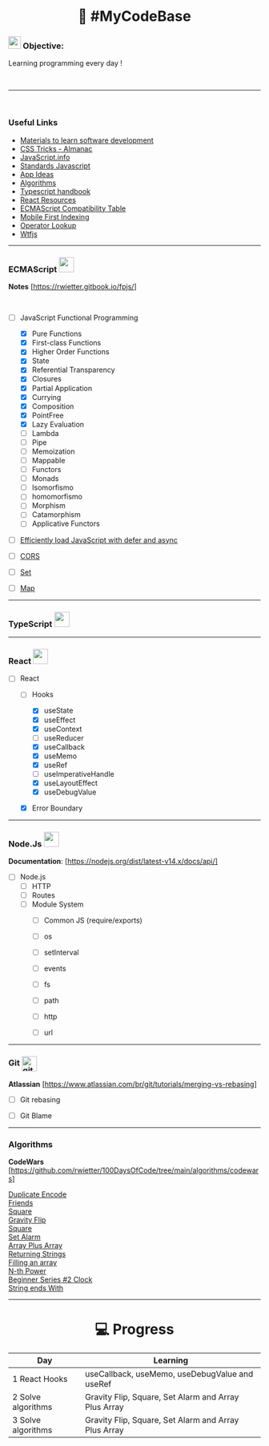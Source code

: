 
<h1 align="center">
   🚀 #MyCodeBase
</h1>



### <img src="https://img.icons8.com/cotton/64/000000/labyrinth.png" width="25"/> Objective:  

Learning programming every day !

<br/><hr/><br/>

### Useful Links

- [Materials to learn software development](https://gist.github.com/rwietter/5eea2f70f6f8461039061ad3d9efe075)
- [CSS Tricks - Almanac](https://css-tricks.com/almanac/)
- [JavaScript.info](https://javascript.info/)
- [Standards Javascript](https://standardjs.com/rules.html)
- [App Ideas](https://github.com/florinpop17/app-ideas)
- [Algorithms](https://github.com/trekhleb/javascript-algorithms)
- [Typescript handbook](https://jorgedacostaza.gitbook.io/typescript-pt/project/compilation-context/tsconfig)
- [React Resources](https://reactresources.com/)
- [ECMAScript Compatibility Table](https://kangax.github.io/compat-table/es2016plus/)
- [Mobile First Indexing](https://developers.google.com/search/mobile-sites/mobile-first-indexing)
- [Operator Lookup](https://joshwcomeau.com/operator-lookup/)
- [Wtfjs](https://github.com/denysdovhan/wtfjs/blob/master/README-pt-br.md)


<hr>


### ECMAScript <img src="https://img.icons8.com/color/144/000000/javascript.png" width="30"/>

**Notes** [https://rwietter.gitbook.io/fpjs/]

<br/>

- [ ] JavaScript Functional Programming
  - [x] Pure Functions
  - [x] First-class Functions
  - [x] Higher Order Functions
  - [x] State
  - [x] Referential Transparency
  - [x] Closures
  - [x] Partial Application
  - [x] Currying
  - [x] Composition
  - [x] PointFree
  - [x] Lazy Evaluation
  - [ ] Lambda
  - [ ] Pipe
  - [ ] Memoization
  - [ ] Mappable
  - [ ] Functors
  - [ ] Monads
  - [ ] Isomorfismo
  - [ ] homomorfismo
  - [ ] Morphism
  - [ ] Catamorphism
  - [ ] Applicative Functors
- [ ] <a href="https://flaviocopes.com/javascript-async-defer/">Efficiently load JavaScript with defer and async</a>
- [ ] <a href="https://flaviocopes.com/cors/">CORS</a>
- [ ] <a href="#">Set</a>
- [ ] <a href="#">Map</a>


<hr>


### TypeScript <img src="https://img.icons8.com/color/144/000000/typescript.png" width="30"/>


<hr>


### React <img src="https://img.icons8.com/nolan/128/react-native.png" width="30"/>

- [ ] React
   - [ ] Hooks
      - [x] useState
      - [x] useEffect
      - [x] useContext
      - [ ] useReducer
      - [x] useCallback
      - [x] useMemo
      - [x] useRef
      - [ ] useImperativeHandle
      - [x] useLayoutEffect
      - [x] useDebugValue
   - [x] Error Boundary


<hr>


### Node.Js <img src="https://img.icons8.com/color/144/000000/nodejs.png" width="30"/>

**Documentation**: [https://nodejs.org/dist/latest-v14.x/docs/api/] <br>

- [ ] Node.js
   - [ ] HTTP
   - [ ] Routes
   - [ ] Module System
      - [ ] Common JS (require/exports)
      - [ ] os
      - [ ] setInterval
      - [ ] events
      - [ ] fs
      - [ ] path
      - [ ] http
      - [ ] url

 
<hr>


### Git <img align="center" src="https://github.githubassets.com/images/modules/logos_page/Octocat.png" alt="git" width="30"/>
 
**Atlassian** [https://www.atlassian.com/br/git/tutorials/merging-vs-rebasing]

- [ ] Git rebasing
- [ ] Git Blame


<hr>


### Algorithms

**CodeWars** [https://github.com/rwietter/100DaysOfCode/tree/main/algorithms/codewars]

<a href="https://github.com/rwietter/100DaysOfCode/blob/main/algorithms/codewars/duplicata.js">Duplicate Encode</a> <br />
<a href="https://github.com/rwietter/100DaysOfCode/blob/main/algorithms/codewars/likeFacebook.js">Friends</a> <br />
<a href="https://github.com/rwietter/100DaysOfCode/blob/2d72c5d3dc2285abc2996c27011fd95957f79fa0/algorithms/codewars/perfectSquare.js#L1">Square</a> <br />
<a href="https://www.codewars.com/kata/5f70c883e10f9e0001c89673">Gravity Flip</a> <br />
<a href="https://www.codewars.com/kata/5f70c883e10f9e0001c89673">Square</a> <br />
<a href="https://www.codewars.com/kata/568dcc3c7f12767a62000038/javascript">Set Alarm</a> <br />
<a href="https://www.codewars.com/kata/5a2be17aee1aaefe2a000151/javascript">Array Plus Array</a> <br />
<a href="https://www.codewars.com/kata/55a70521798b14d4750000a4/javascript">Returning Strings</a> <br />
<a href="https://www.codewars.com/kata/571d42206414b103dc0006a1/javascript">Filling an array</a> <br />
<a href="https://www.codewars.com/kata/57d814e4950d8489720008db/javascript">N-th Power</a> <br />
<a href="https://www.codewars.com/kata/55f9bca8ecaa9eac7100004a/javascript">Beginner Series #2 Clock</a> <br />
<a href="https://www.codewars.com/kata/51f2d1cafc9c0f745c00037d/javascript">String ends With</a> <br />


<hr>


 <h1 align="center">
   💻 Progress
</h1> 

|Day                                           | Learning                                                            |
| -------------------------------------------- | ------------------------------------------------------------------- |
| 1  React Hooks                               | useCallback, useMemo, useDebugValue and useRef                      |
| 2  Solve algorithms                          | Gravity Flip, Square, Set Alarm and Array Plus Array                |
| 3  Solve algorithms                          | Gravity Flip, Square, Set Alarm and Array Plus Array                |
